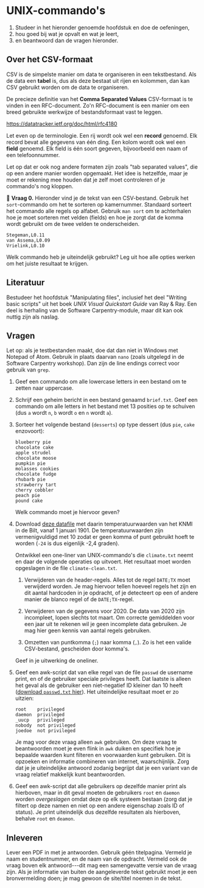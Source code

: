 # UNIX-commando's

1. Studeer in het hieronder genoemde hoofdstuk en doe de oefeningen,
2. hou goed bij wat je opvalt en wat je leert,
3. en beantwoord dan de vragen hieronder.

## Over het CSV-formaat

CSV is de simpelste manier om data te organiseren in een tekstbestand. Als de data een **tabel** is, dus als deze bestaat uit rijen en kolommen, dan kan CSV gebruikt worden om de data te organiseren.

De precieze definitie van het **Comma Separated Values** CSV-formaat is te vinden in een RFC-document. Zo'n RFC-document is een manier om een breed gebruikte werkwijze of bestandsformaat vast te leggen.

<https://datatracker.ietf.org/doc/html/rfc4180>

Let even op de terminologie. Een rij wordt ook wel een **record** genoemd. Elk record bevat alle gegevens van één ding. Een kolom wordt ook wel een **field** genoemd. Elk field is één soort gegeven, bijvoorbeeld een naam of een telefoonnummer.

Let op dat er ook nog andere formaten zijn zoals "tab separated values", die op een andere manier worden opgemaakt. Het idee is hetzelfde, maar je moet er rekening mee houden dat je zelf moet controleren of je commando's nog kloppen.

🌵 **Vraag 0.** Hieronder vind je de tekst van een CSV-bestand. Gebruik het `sort`-commando om het te sorteren op kamernummer. Standaard sorteert het commando alle regels op alfabet. Gebruik `man sort` om te achterhalen hoe je moet sorteren met velden (fields) en hoe je zorgt dat de komma wordt gebruikt om de twee velden te onderscheiden.

    Stegeman,L0.11
    van Assema,L0.09
    Vrielink,L0.10

Welk commando heb je uiteindelijk gebruikt? Leg uit hoe alle opties werken om het juiste resultaat te krijgen.

## Literatuur

Bestudeer het hoofdstuk "Manipulating files", inclusief het deel "Writing basic scripts" uit het boek *UNIX Visual Quickstart Guide* van Ray & Ray. Een deel is herhaling van de Software Carpentry-module, maar dit kan ook nuttig zijn als naslag.

## Vragen

Let op: als je testbestanden maakt, doe dat dan niet in Windows met Notepad of Atom. Gebruik in plaats daarvan `nano` (zoals uitgelegd in de Software Carpentry workshop). Dan zijn de line endings correct voor gebruik van `grep`.

1.  Geef een commando om alle lowercase letters in een bestand om te zetten naar uppercase.

1.  Schrijf een geheim bericht in een bestand genaamd `brief.txt`. Geef een commando om alle letters in het bestand met 13 posities op te schuiven (dus `a` wordt `n`, `b` wordt `o` en `n` wordt `a`).

1.  Sorteer het volgende bestand (`desserts`) op type dessert (dus `pie`, `cake` enzovoort):

        blueberry pie
        chocolate cake
        apple strudel
        chocolate moose
        pumpkin pie
        molasses cookies
        chocolate fudge
        rhubarb pie
        strawberry tart
        cherry cobbler
        peach pie
        pound cake

    Welk commando moet je hiervoor geven?

1.  Download [deze datafile](climate.txt) met daarin temperatuurwaarden van het KNMI in de Bilt, vanaf 1 januari 1901. De temperatuurwaarden zijn vermenigvuldigd met 10 zodat er geen komma of punt gebruikt hoeft te worden (`-24` is dus eigenlijk -2,4 graden).

    Ontwikkel een one-liner van UNIX-commando's die `climate.txt` neemt en daar de volgende operaties op uitvoert. Het resultaat moet worden opgeslagen in de file `climate-clean.txt`.

    1. Verwijderen van de header-regels. Alles tot de regel `DATE;TX` moet verwijderd worden. Je mag hiervoor tellen hoeveel regels het zijn en dit aantal hardcoden in je opdracht, of je detecteert op een of andere manier de blanco regel of de `DATE;TX`-regel.

    2. Verwijderen van de gegevens voor 2020. De data van 2020 zijn incompleet, lopen slechts tot maart. Om correcte gemiddelden voor een jaar uit te rekenen wil je geen incomplete data gebruiken. Je mag hier geen kennis van aantal regels gebruiken.

    3. Omzetten van puntkomma (`;`) naar komma (`,`). Zo is het een valide CSV-bestand, gescheiden door komma's.

    Geef in je uitwerking de oneliner.

1.  Geef een awk-script dat van elke regel van de file `passwd` de username print, en of de gebruiker speciale privileges heeft. Dat laatste is alleen het geval als de gebruiker een niet-negatief ID kleiner dan 10 heeft ([download `passwd.txt` hier](passwd.txt)). Het uiteindelijke resultaat moet er zo uitzien:

        root    privileged
        daemon  privileged
        _uucp   privileged
        nobody  not privileged
        joedoe  not privileged

    Je mag voor deze vraag alleen `awk` gebruiken. Om deze vraag te beantwoorden moet je even flink in `awk` duiken en specifiek hoe je bepaalde waarden kunt filteren en voorwaarden kunt gebruiken. Dit is opzoeken en informatie combineren van internet, waarschijnlijk. Zorg dat je je uiteindelijke antwoord zodanig begrijpt dat je een variant van de vraag relatief makkelijk kunt beantwoorden.

1.  Geef een awk-script dat alle gebruikers op dezelfde manier print als hierboven, maar in dit geval moeten de gebruikers `root` en `daemon` worden *overgeslagen* omdat deze op elk systeem bestaan (zorg dat je filtert op deze namen en niet op een andere eigenschap zoals ID of status). Je print uiteindelijk dus dezelfde resultaten als hierboven, behalve `root` en `deamon`.

## Inleveren

Lever een PDF in met je antwoorden. Gebruik géén titelpagina. Vermeld je naam en studentnummer, en de naam van de opdracht. Vermeld ook de vraag boven elk antwoord---dit mag een samengevatte versie van de vraag zijn. Als je informatie van buiten de aangeleverde tekst gebruikt moet je een bronvermelding doen; je mag gewoon de site/titel noemen in de tekst.
